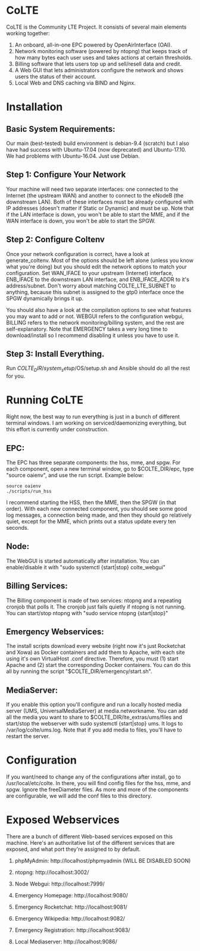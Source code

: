# CoLTE
CoLTE is the Community LTE Project. It consists of several main elements working together:
1) An onboard, all-in-one EPC powered by OpenAirInterface (OAI).
2) Network monitoring software (powered by ntopng) that keeps track of how many bytes each user uses and takes actions at certain thresholds.
3) Billing software that lets users top up and sell/resell data and credit.
4) A Web GUI that lets administrators configure the network and shows users the status of their account.
5) Local Web and DNS caching via BIND and Nginx.


# Installation

## Basic System Requirements:
Our main (best-tested) build environment is debian-9.4 (scratch) but I also have had success with Ubuntu-17.04 (now deprecated) and Ubuntu-17.10. We had problems with Ubuntu-16.04. Just use Debian.

## Step 1: Configure Your Network
Your machine will need two separate interfaces: one connected to the Internet (the upstream WAN) and another to connect to the eNodeB (the downstream LAN). Both of these interfaces must be already configured with IP addresses (doesn't matter if Static or Dynamic) and must be up. Note that if the LAN interface is down, you won't be able to start the MME, and if the WAN interface is down, you won't be able to start the SPGW.

## Step 2: Configure Coltenv
Once your network configuration is correct, have a look at generate_coltenv. Most of the options should be left alone (unless you know what you're doing) but you should edit the network options to match your configuration. Set WAN_IFACE to your upstream (Internet) interface, ENB_IFACE to the downstream LAN interface, and ENB_IFACE_ADDR to it's address/subnet. Don't worry about matching COLTE_LTE_SUBNET to anything, because this subnet is assigned to the gtp0 interface once the SPGW dynamically brings it up.

You should also have a look at the compilation options to see what features you may want to add or not. WEBGUI refers to the configuration webgui, BILLING refers to the network monitoring/billing system, and the rest are self-explanatory. Note that EMERGENCY takes a very long time to download/install so I recommend disabling it unless you have to use it.

## Step 3: Install Everything.
Run $COLTE_DIR/system_setup/$OS/setup.sh and Ansible should do all the rest for you.

# Running CoLTE
Right now, the best way to run everything is just in a bunch of different terminal windows. I am working on serviced/daemonizing everything, but this effort is currently under construction.

## EPC:
The EPC has three separate components: the hss, mme, and spgw. For each component, open a new terminal window, go to $COLTE_DIR/epc, type "source oaienv", and use the run script. Example below:

    source oaienv
    ./scripts/run_hss

I recommend starting the HSS, then the MME, then the SPGW (in that order). With each new connected component, you should see some good log messages, a connection being made, and then they should go relatively quiet, except for the MME, which prints out a status update every ten seconds.

## Node:
The WebGUI is started automatically after installation. You can enable/disable it with "sudo systemctl {start|stop} colte_webgui"

## Billing Services:
The Billing component is made of two services: ntopng and a repeating cronjob that polls it. The cronjob just fails quietly if ntopng is not running. You can start/stop ntopng with "sudo service ntopng {start|stop}"

## Emergency Webservices:
The install scripts download every website (right now it's just Rocketchat and Xowa) as Docker containers and add them to Apache, with each site using it's own VirtualHost .conf directive. Therefore, you must (1) start Apache and (2) start the corresponding Docker containers. You can do this all by running the script "$COLTE_DIR/emergency/start.sh".

## MediaServer:
If you enable this option you'll configure and run a locally hosted media server (UMS, UniversalMediaServer) at media.networkname. You can add all the media you want to share to $COLTE_DIR/lte_extras/ums/files and start/stop the webserver with sudo systemctl {start|stop} ums. It logs to /var/log/colte/ums.log. Note that if you add media to files, you'll have to restart the server.

# Configuration 
If you want/need to change any of the configurations after install, go to /usr/local/etc/colte. In there, you will find config files for the hss, mme, and spgw. Ignore the freeDiameter files. As more and more of the components are configurable, we will add the conf files to this directory.

# Exposed Webservices
There are a bunch of different Web-based services exposed on this machine. Here's an authoritative list of the different services that are exposed, and what port they're assigned to by default.

1. phpMyAdmin: http://localhost/phpmyadmin (WILL BE DISABLED SOON)
2. ntopng: http://localhost:3002/
3. Node Webgui: http://localhost:7999/

4. Emergency Homepage: http://localhost:9080/
5. Emergency Rocketchat: http://localhost:9081/
6. Emergency Wikipedia: http://localhost:9082/
7. Emergency Registration: http://localhost:9083/
10. Local Mediaserver: http://localhost:9086/





<!-- ## Install Onto A Completely Fresh Machine: -->
<!-- WARNING: This approach will completely format the target machine's hard disk. DO NOT do this unless you know what that means and you're okay with it. -->

<!-- Step 1: use unetbootin (or some other such mechanism) to create a bootable install image. Note that you need to use unetbootin because if you copy the .iso directly, it will be read-only. -->

<!-- Step 2: Copy /system_setup/$YOUR_OS/preseed to /preseed on the bootable media. -->

<!-- Step 3: Edit the bootloader to load the file "/preseed/ccm.seed". This typically is in /boot/grub/grub.cfg but could be anywhere on the system (syslinux, isolinux, etc) depending on how fickle/special unetbootin feels. -->

<!-- Step 4: Use the bootable media to install onto your target machine. This will auto-skip through almost all the configuration steps, create a user named "colte" (password: password), and copy a script to /home/colte/setup.sh. -->

<!-- Step 5: Reboot into the system and sudo run ~/setup.sh. -->

<!-- ## Install Onto A Virtual Machine Using Vagrant: -->
<!-- If you want to install colte on a virtual machine with Vagrant, you can do so by cd'ing to /system_setup/$OS and running "vagrant up epc". This uses the same scripts/processes as above, except that the preseed configuration is represented by the Vagrantfile. Once complete, use "vagrant ssh epc" to get into the VM and run /colte/system_setup/$OS/setup-$OS.sh -->

<!-- ## Install on an Existing System: -->
<!-- Installation on an existing system should work fine by running /system_setup/$OS/setup-$OS.sh. -->

<!-- If you want to install colte on an already existing/configured system, you must first install python-2.7 and ansible-2.4 or greater. Please note that installing Ansible >= 2.4 can be as straightforward as specifying the version to apt-get, or a major pain if you're on a LTS version that doesn't want to support it (a lot of releases currently only go to ansible-2.2). -->

<!-- With debian-9.4, for example, this can be accomplished by adding "deb http://ppa.launchpad.net/ansible/ansible/ubuntu trusty main" to /etc/sources.list and then sudo running "apt-get install -y --allow-unauthenticated ansible". This might eventually (will inevitably?) change, version control is frustrating, YMMV. -->

<!-- Once ansible-2.4 or greater is installed, look at $COLTE_DIR/system_setup/$OS/ansible/main_playbook.yml to edit the username and mysql_user variables to be whatever user you want to install the system for. You can also change the mysql_password variable here as well (HIGHLY RECOMMENDED) but note that if you do, you'll also need to change it in /configs/hss.conf. -->

<!-- sudo run the following command: -->

<!-- ansible-playbook -K -v -i "localhost," -c local $COLTE_DIR/system_setup/$OS/ansible/main_playbook.yml -->

<!-- # Understanding What's Installed, Where It Is, And What It Does: -->
<!-- colte can be thought of as several different and independent components packaged together under one roof. Each one of these components can be run independently of the rest of the system, or can be extracted from the system without (much) difficulty. To start, have a look at /system_setup/$OS/ansible/main_playbook.yml. After defining various global variables used throughout the installation, main_playbook.yml simply calls a list of other Ansible scripts that also reside in /system_setup/$OS/ansible/. -->

<!-- Each one of these scripts represents a different component and can be commented out without affecting other components. Not coincidentally, each one of these components corresponds to a different directory in the main colte source tree. To learn more about a specific component, read its associated README.md file. -->

